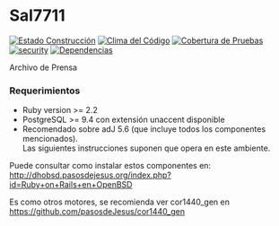 # Sal7711
[![Estado Construcción](https://api.travis-ci.org/pasosdeJesus/sal7711_gen.svg?branch=master)](https://travis-ci.org/pasosdeJesus/sal7711_gen) [![Clima del Código](https://codeclimate.com/github/pasosdeJesus/sal7711_gen/badges/gpa.svg)](https://codeclimate.com/github/pasosdeJesus/sal7711_gen) [![Cobertura de Pruebas](https://codeclimate.com/github/pasosdeJesus/sal7711_gen/badges/coverage.svg)](https://codeclimate.com/github/pasosdeJesus/sal7711_gen) [![security](https://hakiri.io/github/pasosdeJesus/sal7711_gen/master.svg)](https://hakiri.io/github/pasosdeJesus/sal7711_gen/master) [![Dependencias](https://gemnasium.com/pasosdeJesus/sal7711_gen.svg)](https://gemnasium.com/pasosdeJesus/sal7711_gen) 


Archivo de Prensa


### Requerimientos
* Ruby version >= 2.2
* PostgreSQL >= 9.4 con extensión unaccent disponible
* Recomendado sobre adJ 5.6 (que incluye todos los componentes mencionados).  
  Las siguientes instrucciones suponen que opera en este ambiente.

Puede consultar como instalar estos componentes en: http://dhobsd.pasosdejesus.org/index.php?id=Ruby+on+Rails+en+OpenBSD

Es como otros motores, se recomienda ver cor1440_gen en
https://github.com/pasosdeJesus/cor1440_gen

